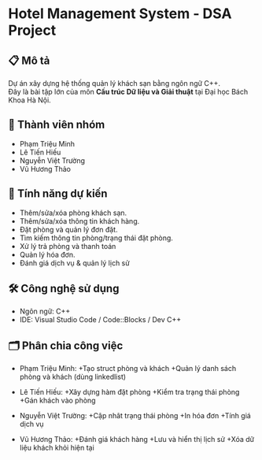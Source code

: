 # Hotel Management System - DSA Project

## 📋 Mô tả
Dự án xây dựng hệ thống quản lý khách sạn bằng ngôn ngữ C++.  
Đây là bài tập lớn của môn **Cấu trúc Dữ liệu và Giải thuật** tại Đại học Bách Khoa Hà Nội.

## 👥 Thành viên nhóm
- Phạm Triệu Minh
- Lê Tiến Hiếu
- Nguyễn Việt Trường
- Vũ Hương Thảo

## 🎯 Tính năng dự kiến
- Thêm/sửa/xóa phòng khách sạn.
- Thêm/sửa/xóa thông tin khách hàng.
- Đặt phòng và quản lý đơn đặt.
- Tìm kiếm thông tin phòng/trạng thái đặt phòng.
- Xử lý trả phòng và thanh toán
- Quản lý hóa đơn.
- Đánh giá dịch vụ & quản lý lịch sử

## 🛠 Công nghệ sử dụng
- Ngôn ngữ: C++
- IDE: Visual Studio Code / Code::Blocks / Dev C++

## 🗂 Phân chia công việc
- Phạm Triệu Minh:    +Tạo struct phòng và khách
                      +Quản lý danh sách phòng và khách (dùng linkedlist)

- Lê Tiến Hiếu:       +Xây dựng hàm đặt phòng
                      +Kiểm tra trạng thái phòng
                      +Gán khách vào phòng

- Nguyễn Việt Trường: +Cập nhât trạng thái phòng
                      +In hóa đơn
                      +Tính giá dịch vụ

- Vũ Hương Thảo:      +Đánh giá khách hàng
                      +Lưu và hiển thị lịch sử
                      +Xóa dữ liệu khách khỏi hiện tại
